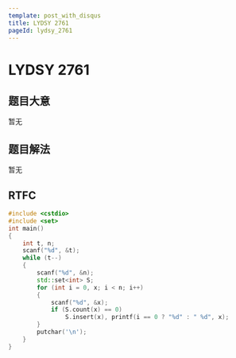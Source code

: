 ```yaml
---
template: post_with_disqus
title: LYDSY 2761
pageId: lydsy_2761
---
```


# LYDSY 2761
<span id="poem"></span><script>$(function(){$.ajax('/api/poem?rnd='+Date.now()+Math.random()).done(function(data){$('#poem').text(data);});});</script>
## 题目大意
暂无

## 题目解法
暂无

## RTFC

```cpp
#include <cstdio>
#include <set>
int main()
{
    int t, n;
    scanf("%d", &t);
    while (t--)
    {
        scanf("%d", &n);
        std::set<int> S;
        for (int i = 0, x; i < n; i++)
        {
            scanf("%d", &x);
            if (S.count(x) == 0)
                S.insert(x), printf(i == 0 ? "%d" : " %d", x);
        }
        putchar('\n');
    }
}
```
<div id="__comment"></div>
